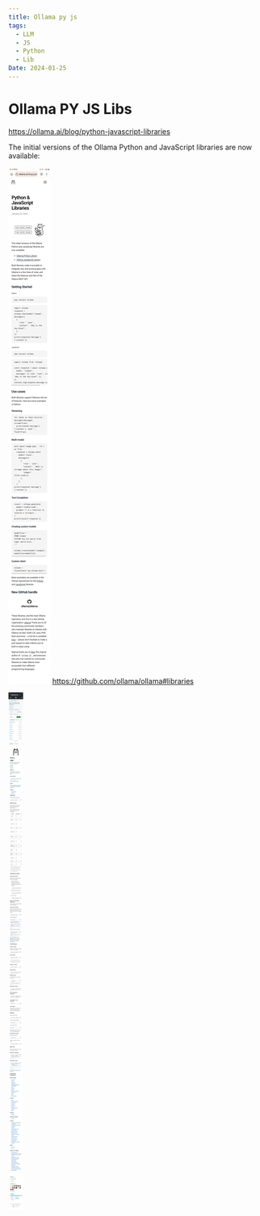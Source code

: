 ```yaml
---
title: Ollama py js
tags:
  - LLM
  - JS
  - Python
  - Lib
Date: 2024-01-25
---
```


# Ollama PY JS Libs
https://ollama.ai/blog/python-javascript-libraries

The initial versions of the Ollama Python and JavaScript libraries are now available:

![](../_asset/Screenshot_20240125_091551_Kiwi%20Browser.jpg)
https://github.com/ollama/ollama#libraries

![](../_asset/Screenshot_20240125_092605_Kiwi%20Browser.jpg)